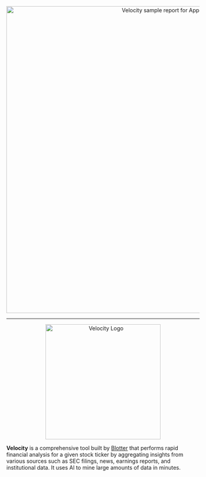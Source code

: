 <p align="center">
    <img src="https://blotter.fyi/static/assets/images/apple-report.png" width="800" alt="Velocity sample report for Apple">
</p>

------

<p align="center">
  <img src="https://blotter.fyi/static/assets/images/velocity-logo.png" alt="Velocity Logo" width="300">
</p>

**Velocity** is a comprehensive tool built by [Blotter](https://blotter.fyi) that performs rapid financial analysis for a given stock ticker by aggregating insights from various sources such as SEC filings, news, earnings reports, and institutional data. It uses AI to mine large amounts of data in minutes.


